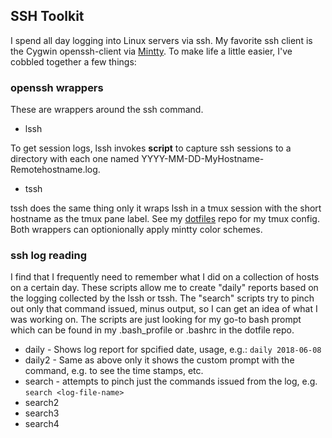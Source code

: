 ## SSH Toolkit ##

I spend all day logging into Linux servers via ssh. My favorite ssh client is the Cygwin openssh-client via [Mintty](https://mintty.github.io/). To make life a little easier, I've cobbled together a few things:


### openssh wrappers ###

These are wrappers around the ssh command.

* lssh 

To get session logs, lssh invokes **script** to capture ssh sessions to a directory with each one named YYYY-MM-DD-MyHostname-Remotehostname.log. 

* tssh

tssh does the same thing only it wraps lssh in a tmux session with the short hostname as the tmux pane label. See my [dotfiles](https://github.com/V01dDweller/dotfiles) repo for my tmux config. Both wrappers can optionionally apply mintty color schemes. 

### ssh log reading ###

I find that I frequently need to remember what I did on a collection of hosts on a certain day. These scripts allow me to create "daily" reports based on the logging collected by the lssh or tssh. The "search" scripts try to pinch out only that command issued, minus output, so I can get an idea of what I was working on. The scripts are just looking for my go-to bash prompt which can be found in my .bash_profile or .bashrc in the dotfile repo.

* daily - Shows log report for spcified date, usage, e.g.: `daily 2018-06-08`
* daily2 - Same as above only it shows the custom prompt with the command, e.g. to see the time stamps, etc.
* search - attempts to pinch just the commands issued from the log, e.g. `search <log-file-name>`
* search2
* search3
* search4

